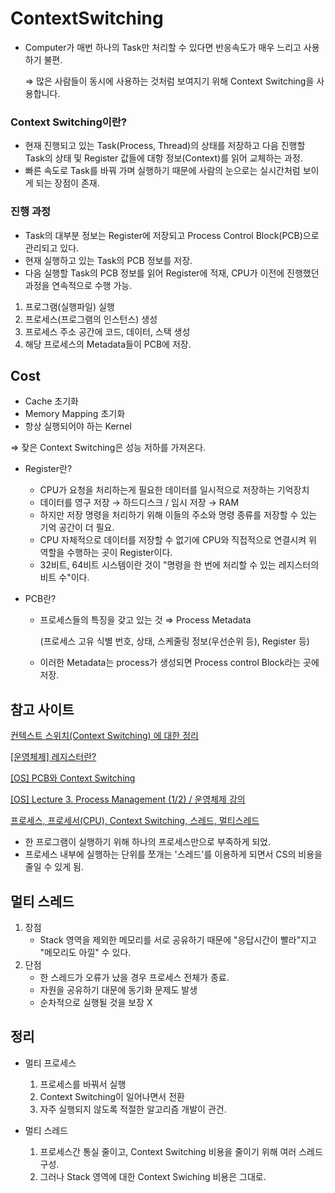 # ContextSwitching

- Computer가 매번 하나의 Task만 처리할 수 있다면
반응속도가 매우 느리고 사용하기 불편.
    
    ⇒ 많은 사람들이 동시에 사용하는 것처럼 보여지기 위해 Context Switching을 사용합니다.
    

### Context Switching이란?

- 현재 진행되고 있는 Task(Process, Thread)의 상태를 저장하고
다음 진행할 Task의 상태 및 Register 값들에 대항 정보(Context)를 읽어 교체하는 과정.
- 빠른 속도로 Task를 바꿔 가며 실행하기 때문에 사람의 눈으로는 실시간처럼 보이게 되는 장점이 존재.

### 진행 과정

- Task의 대부분 정보는 Register에 저장되고 Process Control Block(PCB)으로 관리되고 있다.
- 현재 실행하고 있는 Task의 PCB 정보를 저장.
- 다음 실행할 Task의 PCB 정보를 읽어 Register에 적재, CPU가 이전에 진행했던 과정을 연속적으로 수행 가능.

1. 프로그램(실행파일) 실행
2. 프로세스(프로그램의 인스턴스) 생성
3. 프로세스 주소 공간에 코드, 데이터, 스택 생성
4. 해당 프로세스의 Metadata들이 PCB에 저장.

## Cost

- Cache 초기화
- Memory Mapping 초기화
- 항상 실행되어야 하는 Kernel

⇒ 잦은 Context Switching은 성능 저하를 가져온다.

- Register란?
    - CPU가 요청을 처리하는게 필요한 데이터를 일시적으로 저장하는 기억장치
    - 데이터를 영구 저장 → 하드디스크 / 임시 저장 → RAM
    - 하지만 저장 명령을 처리하기 위해 이들의 주소와 명령 종류를 저장할 수 있는 기억 공간이 더 필요.
    - CPU 자체적으로 데이터를 저장할 수 없기에 CPU와 직접적으로 연결시켜 위 역할을 수행하는 곳이 Register이다.
    - 32비트, 64비트 시스템이란 것이
    "명령을 한 번에 처리할 수 있는 레지스터의 비트 수"이다.
    
- PCB란?
    - 프로세스들의 특징을 갖고 있는 것 ⇒ Process Metadata
        
        (프로세스 고유 식별 번호, 상태, 스케줄링 정보(우선순위 등), Register 등)
        
    - 이러한 Metadata는 process가 생성되면 Process control Block라는 곳에 저장.
    

## 참고 사이트

[컨텍스트 스위치(Context Switching) 에 대한 정리](https://jins-dev.tistory.com/entry/%EC%BB%A8%ED%85%8D%EC%8A%A4%ED%8A%B8-%EC%8A%A4%EC%9C%84%EC%B9%98Context-Switching-%EC%97%90-%EB%8C%80%ED%95%9C-%EC%A0%95%EB%A6%AC)

[[운영체제] 레지스터란?](http://itnovice1.blogspot.com/2019/08/blog-post_99.html)

[[OS] PCB와 Context Switching](https://m.blog.naver.com/adamdoha/222019884898)

[[OS] Lecture 3. Process Management (1/2) / 운영체제 강의](https://www.youtube.com/watch?v=jZuTw2tRT7w&list=PLBrGAFAIyf5rby7QylRc6JxU5lzQ9c4tN&index=6)

[프로세스, 프로세서(CPU), Context Switching, 스레드, 멀티스레드](https://darrengwon.tistory.com/763)

- 한 프로그램이 실행하기 위해 하나의 프로세스만으로 부족하게 되었.
- 프로세스 내부에 실행하는 단위를 쪼개는 '스레드'를 이용하게 되면서 CS의 비용을 줄일 수 있게 됨.

## 멀티 스레드

1. 장점
    - Stack 영역을 제외한 메모리를 서로 공유하기 때문에 "응답시간이 빨라"지고 "메모리도 아낄" 수 있다.
2. 단점
    - 한 스레드가 오류가 났을 경우 프로세스 전체가 종료.
    - 자원을 공유하기 대문에 동기화 문제도 발생
    - 순차적으로 실행될 것을 보장 X

## 정리

- 멀티 프로세스
    1. 프로세스를 바꿔서 실행
    2. Context Switching이 일어나면서 전환
    3. 자주 실행되지 않도록 적절한 알고리즘 개발이 관건.
    
- 멀티 스레드
    1. 프로세스간 통실 줄이고, Context Switching 비용을 줄이기 위해 여러 스레드 구성.
    2. 그러나 Stack 영역에 대한 Context Swiching 비용은 그대로.